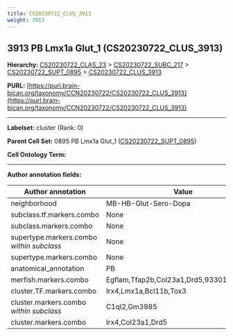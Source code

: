 ```yaml
---
title: CS20230722_CLUS_3913
weight: 3913
---
```

## 3913 PB Lmx1a Glut_1 (CS20230722_CLUS_3913)
<b>Hierarchy: </b>
[CS20230722_CLAS_23](../CS20230722_CLAS_23) >
[CS20230722_SUBC_217](../CS20230722_SUBC_217) >
[CS20230722_SUPT_0895](../CS20230722_SUPT_0895) >
[CS20230722_CLUS_3913](../CS20230722_CLUS_3913)

**PURL:** [https://purl.brain-bican.org/taxonomy/CCN20230722/CS20230722_CLUS_3913](https://purl.brain-bican.org/taxonomy/CCN20230722/CS20230722_CLUS_3913)

---


**Labelset:** cluster (Rank: 0)

**Parent Cell Set:** 0895 PB Lmx1a Glut_1 ([CS20230722_SUPT_0895](../CS20230722_SUPT_0895))



**Cell Ontology Term:** 

[MARKER GENES.]: #


---

[TRANSFERRED ANNOTATIONS.]: #


[AUTHOR ANNOTATION FIELDS.]: #


**Author annotation fields:**

| Author annotation | Value |
|-------------------|-------|
|neighborhood|MB-HB-Glut-Sero-Dopa|
|subclass.tf.markers.combo|None|
|subclass.markers.combo|None|
|supertype.markers.combo _within subclass_|None|
|supertype.markers.combo|None|
|anatomical_annotation|PB|
|merfish.markers.combo|Egflam,Tfap2b,Col23a1,Drd5,9330158H04Rik|
|cluster.TF.markers.combo|Irx4,Lmx1a,Bcl11b,Tox3|
|cluster.markers.combo _within subclass_|C1ql2,Gm3985|
|cluster.markers.combo|Irx4,Col23a1,Drd5|
